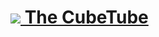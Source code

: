 <h1>
  <a href="https://thecubetube.com" target="_blank">
  <img src="https://thecubetube.com/assets/images/ctube_logo.png" height: "60">
  The CubeTube
</h1>
